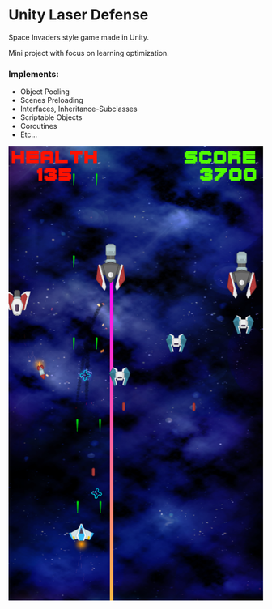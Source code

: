 # Unity Laser Defense

Space Invaders style game made in Unity. 

Mini project with focus on learning optimization.

### Implements:
* Object Pooling
* Scenes Preloading
* Interfaces, Inheritance-Subclasses
* Scriptable Objects
* Coroutines
* Etc...

![](Laser%20Defense.png)
